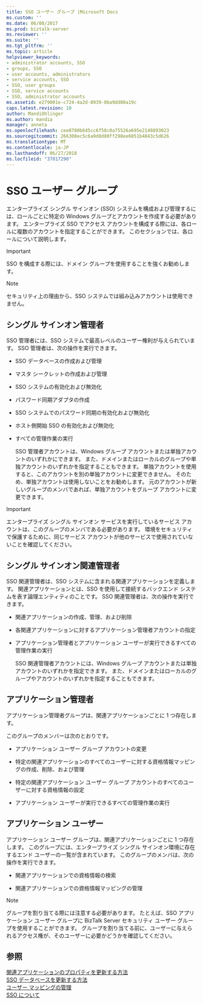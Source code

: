 ```yaml
---
title: SSO ユーザー グループ |Microsoft Docs
ms.custom: ''
ms.date: 06/08/2017
ms.prod: biztalk-server
ms.reviewer: ''
ms.suite: ''
ms.tgt_pltfrm: ''
ms.topic: article
helpviewer_keywords:
- administrator accounts, SSO
- groups, SSO
- user accounts, administrators
- service accounts, SSO
- SSO, user groups
- SSO, service accounts
- SSO, administrator accounts
ms.assetid: e279001e-c724-4a2d-8939-0ba9dd08a19c
caps.latest.revision: 10
author: MandiOhlinger
ms.author: mandia
manager: anneta
ms.openlocfilehash: cee8780b645cc6f58c0a75526a695e2148893023
ms.sourcegitcommit: 266308ec5c6a9d8d80ff298ee6051b4843c5d626
ms.translationtype: MT
ms.contentlocale: ja-JP
ms.lasthandoff: 06/27/2018
ms.locfileid: "37017290"
---
```

# <a name="sso-user-groups"></a>SSO ユーザー グループ
エンタープライズ シングル サインオン (SSO) システムを構成および管理するには、ロールごとに特定の Windows グループとアカウントを作成する必要があります。 エンタープライズ SSO でアクセス アカウントを構成する際には、各ロールに複数のアカウントを指定することができます。 このセクションでは、各ロールについて説明します。  
  
> [!IMPORTANT]
>  SSO を構成する際には、ドメイン グループを使用することを強くお勧めします。  
  
> [!NOTE]
>  セキュリティ上の理由から、SSO システムでは組み込みアカウントは使用できません。  
  
## <a name="single-sign-on-administrators"></a>シングル サインオン管理者  
 SSO 管理者には、SSO システムで最高レベルのユーザー権利が与えられています。 SSO 管理者は、次の操作を実行できます。  
  
- SSO データベースの作成および管理  
  
- マスタ シークレットの作成および管理  
  
- SSO システムの有効化および無効化  
  
- パスワード同期アダプタの作成  
  
- SSO システムでのパスワード同期の有効化および無効化  
  
- ホスト側開始 SSO の有効化および無効化  
  
- すべての管理作業の実行  
  
  SSO 管理者アカウントは、Windows グループ アカウントまたは単独アカウントのいずれかにできます。 また、ドメインまたはローカルのグループや単独アカウントのいずれかを指定することもできます。 単独アカウントを使用すると、このアカウントを別の単独アカウントに変更できません。 そのため、単独アカウントは使用しないことをお勧めします。 元のアカウントが新しいグループのメンバであれば、単独アカウントをグループ アカウントに変更できます。  
  
> [!IMPORTANT]
>  エンタープライズ シングル サインオン サービスを実行しているサービス アカウントは、このグループのメンバである必要があります。 環境をセキュリティで保護するために、同じサービス アカウントが他のサービスで使用されていないことを確認してください。  
  
## <a name="single-sign-on-affiliate-administrators"></a>シングル サインオン関連管理者  
 SSO 関連管理者は、SSO システムに含まれる関連アプリケーションを定義します。 関連アプリケーションとは、SSO を使用して接続するバックエンド システムを表す論理エンティティのことです。 SSO 関連管理者は、次の操作を実行できます。  
  
- 関連アプリケーションの作成、管理、および削除  
  
- 各関連アプリケーションに対するアプリケーション管理者アカウントの指定  
  
- アプリケーション管理者とアプリケーション ユーザーが実行できるすべての管理作業の実行  
  
  SSO 関連管理者アカウントには、Windows グループ アカウントまたは単独アカウントのいずれかを指定できます。 また、ドメインまたはローカルのグループやアカウントのいずれかを指定することもできます。  
  
## <a name="application-administrators"></a>アプリケーション管理者  
 アプリケーション管理者グループは、関連アプリケーションごとに 1 つ存在します。  
  
 このグループのメンバーは次のとおりです。  
  
-   アプリケーション ユーザー グループ アカウントの変更  
  
-   特定の関連アプリケーションのすべてのユーザーに対する資格情報マッピングの作成、削除、および管理  
  
-   特定の関連アプリケーション ユーザー グループ アカウントのすべてのユーザーに対する資格情報の設定  
  
-   アプリケーション ユーザーが実行できるすべての管理作業の実行  
  
## <a name="application-users"></a>アプリケーション ユーザー  
 アプリケーション ユーザー グループは、関連アプリケーションごとに 1 つ存在します。 このグループには、エンタープライズ シングル サインオン環境に存在するエンド ユーザーの一覧が含まれています。 このグループのメンバは、次の操作を実行できます。  
  
-   関連アプリケーションでの資格情報の検索  
  
-   関連アプリケーションでの資格情報マッピングの管理  
  
> [!NOTE]
>  グループを割り当てる際には注意する必要があります。 たとえば、SSO アプリケーション ユーザー グループに BizTalk Server セキュリティ ユーザー グループを使用することができます。 グループを割り当てる前に、ユーザーに与えられるアクセス権が、そのユーザーに必要かどうかを確認してください。  
  
## <a name="see-also"></a>参照  
 [関連アプリケーションのプロパティを更新する方法](../core/how-to-update-the-properties-of-an-affiliate-application.md)   
 [SSO データベースを更新する方法](../core/how-to-update-the-sso-database.md)   
 [ユーザー マッピングの管理](../core/managing-user-mappings.md)   
 [SSO について](../core/understanding-sso.md)